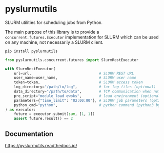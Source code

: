 # pyslurmutils

SLURM utilities for scheduling jobs from Python.

The main purpose of this library is to provide a `concurrent.futures.Executor`
implementation for SLURM which can be used on any machine, not necessarily a SLURM client.

```bash
pip install pyslurmutils
```

```python
from pyslurmutils.concurrent.futures import SlurmRestExecutor

with SlurmRestExecutor(
    url=url,                               # SLURM REST URL
    user_name=user_name,                   # SLURM user name
    token=token,                           # SLURM access token
    log_directory="/path/to/log",          # for log files (optional)
    data_directory="/path/to/data",        # TCP communication when not provided
    pre_script="module load ewoks",        # load environment (optional)
    parameters={"time_limit": "02:00:00"}, # SLURM job parameters (optional)
    python_cmd="python",                   # python command (python3 by default)
) as executor:
    future = executor.submit(sum, [1, 1])
    assert future.result() == 2
```

## Documentation

https://pyslurmutils.readthedocs.io/
